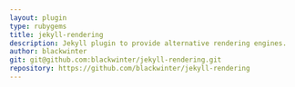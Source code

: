 ```yaml
---
layout: plugin
type: rubygems
title: jekyll-rendering
description: Jekyll plugin to provide alternative rendering engines.
author: blackwinter
git: git@github.com:blackwinter/jekyll-rendering.git
repository: https://github.com/blackwinter/jekyll-rendering
---
```

